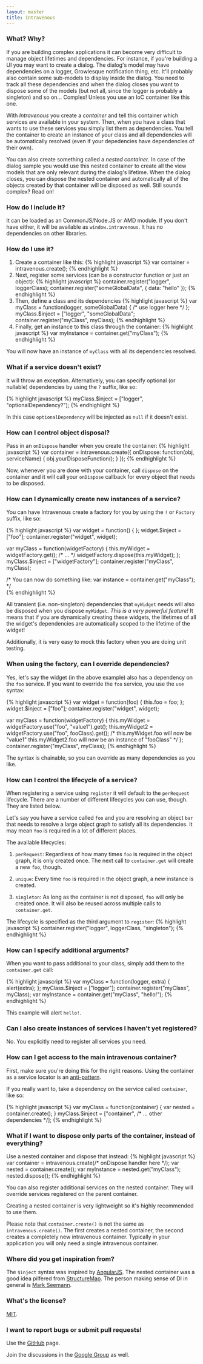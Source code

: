 ```yaml
---
layout: master
title: Intravenous
---
```

### What? Why?
If you are building complex applications it can become very difficult to manage object lifetimes and dependencies. For instance, if you're building a UI you may want to create a dialog. The dialog's model may have dependencies on a logger, Growlesque notification thing, etc. It'll probably also contain some sub-models to display inside the dialog. You need to track all these dependencies and when the dialog closes you want to dispose some of the models (but not all, since the logger is probably a singleton) and so on... Complex! Unless you use an IoC container like this one.

With *Intravenous* you create a _container_ and tell this container which services are available in your system. Then, when you have a class that wants to use these services you simply list them as dependencies. You tell the container to create an instance of your class and all dependencies will be automatically resolved (even if your depedencies have dependencies of their own).

You can also create something called a _nested container_. In case of the dialog sample you would use this nested container to create all the view models that are only relevant during the dialog's lifetime. When the dialog closes, you can dispose the nested container and automatically all of the objects created by that container will be disposed as well. Still sounds complex? Read on!

### How do I include it?
It can be loaded as an CommonJS/Node.JS or AMD module. If you don't have either, it will be available as `window.intravenous`. It has no dependencies on other libraries.

### How do I use it?
1. Create a container like this:
	{% highlight javascript %}
var container = intravenous.create();
{% endhighlight %}
1. Next, register some services (can be a constructor function or just an object):
	{% highlight javascript %}
container.register("logger", loggerClass);
container.register("someGlobalData", { data: "hello" });
{% endhighlight %}
1. Then, define a class and its dependencies
	{% highlight javascript %}
var myClass = function(logger, someGlobalData) {
  /* use logger here */
};
myClass.$inject = ["logger", "someGlobalData";
container.register("myClass", myClass);
{% endhighlight %}
1. Finally, get an instance to this class through the container:
	{% highlight javascript %}
var myInstance = container.get("myClass");
{% endhighlight %}

You will now have an instance of `myClass` with all its dependencies resolved.

### What if a service doesn't exist?
It will throw an exception. Alternatively, you can specify optional (or nullable) dependencies by using the `?` suffix, like so:

{% highlight javascript %}
myClass.$inject = ["logger", "optionalDependency?"];
{% endhighlight %}

In this case `optionalDependency` will be injected as `null` if it doesn't exist.

### How can I control object disposal?
Pass in an `onDispose` handler when you create the container:
{% highlight javascript %}
var container = intravenous.create({
  onDispose: function(obj, serviceName) {
    obj.yourDisposeFunction();
  }
});
{% endhighlight %}

Now, whenever you are done with your container, call `dispose` on the container and it will call your `onDispose` callback for every object that needs to be disposed.

### How can I dynamically create new instances of a service?
You can have Intravenous create a factory for you by using the `!` or `Factory` suffix, like so:

{% highlight javascript %}
var widget = function() {
};
widget.$inject = ["foo"];
container.register("widget", widget);

var myClass = function(widgetFactory) {
	this.myWidget = widgetFactory.get();
	/* ... */
	widgetFactory.dispose(this.myWidget);
};
myClass.$inject = ["widgetFactory"];
container.register("myClass", myClass);

/*
	You can now do something like:
	var instance = container.get("myClass");
*/	
{% endhighlight %}

All transient (i.e. non-singleton) dependencies that `myWidget` needs will also be disposed when you dispose `myWidget`. *This is a very powerful feature!* It means that if you are dynamically creating these widgets, the lifetimes of all the widget's dependencies are automatically scoped to the lifetime of the widget!

Additionally, it is very easy to mock this factory when you are doing unit testing.

### When using the factory, can I override dependencies?
Yes, let's say the widget (in the above example) also has a dependency on the `foo` service. If you want to override the `foo` service, you use the `use` syntax:

{% highlight javascript %}
var widget = function(foo) {
	this.foo = foo;
};
widget.$inject = ["foo"];
container.register("widget", widget);

var myClass = function(widgetFactory) {
	this.myWidget = widgetFactory.use("foo", "value1").get();
	this.myWidget2 = widgetFactory.use("foo", fooClass).get();
	/*
		this.myWidget.foo will now be "value1"
		this.myWidget2.foo will now be an instance of "fooClass"
	*/
};
container.register("myClass", myClass);
{% endhighlight %}

The syntax is chainable, so you can override as many dependencies as you like.

### How can I control the lifecycle of a service?
When registering a service using `register` it will default to the `perRequest` lifecycle. There are a number of different lifecycles you can use, though. They are listed below.

Let's say you have a service called `foo` and you are resolving an object `bar` that needs to resolve a large object graph to satisfy all its dependencies. It may mean `foo` is required in a lot of different places.

The available lifecycles:

1. `perRequest`: Regardless of how many times `foo` is required in the object graph, it is only created once. The next call to `container.get` will create a new `foo`, though.

2. `unique`: Every time `foo` is required in the object graph, a new instance is created.

3. `singleton`: As long as the container is not disposed, `foo` will only be created once. It will also be reused across multiple calls to `container.get`.

The lifecycle is specified as the third argument to `register`:
{% highlight javascript %}
container.register("logger", loggerClass, "singleton");
{% endhighlight %}

### How can I specify additional arguments?
When you want to pass additional to your class, simply add them to the `container.get` call:

{% highlight javascript %}
var myClass = function(logger, extra) {
  alert(extra);
};
myClass.$inject = ["logger"];
container.register("myClass", myClass);
var myInstance = container.get("myClass", "hello!");
{% endhighlight %}

This example will alert `hello!`.

### Can I also create instances of services I haven't yet registered?
No. You explicitly need to register all services you need.

### How can I get access to the main intravenous container?
First, make sure you're doing this for the right reasons. Using the container as a service locator is an [anti-pattern](http://blog.ploeh.dk/2010/02/03/ServiceLocatorIsAnAntiPattern.aspx).

If you really want to, take a dependency on the service called `container`, like so:

{% highlight javascript %}
var myClass = function(container) {
  var nested = container.create();
}
myClass.$inject = ["container", /* ... other dependencies */];
{% endhighlight %}

### What if I want to dispose only parts of the container, instead of everything?
Use a nested container and dispose that instead:
{% highlight javascript %}
var container = intravenous.create(/* onDispose handler here */);
var nested = container.create();
var myInstance = nested.get("myClass");
nested.dispose();
{% endhighlight %}

You can also register additional services on the nested container. They will override services registered on the parent container.

Creating a nested container is very lightweight so it's highly recommended to use them.

Please note that `container.create()` is not the same as `intravenous.create()`. The first creates a nested container, the second creates a completely new intravenous container. Typically in your application you will only need a single intravenous container.

### Where did you get inspiration from?
The `$inject` syntax was inspired by [AngularJS](http://angularjs.org/). The nested container was a good idea pilfered from [StructureMap](http://www.structuremap.net). The person making sense of DI in general is [Mark Seemann](http://blog.ploeh.dk).

### What's the license?
[MIT](http://www.opensource.org/licenses/mit-license.php).

### I want to report bugs or submit pull requests!
Use the [GitHub](http://github.com/RoyJacobs/intravenous) page.

Join the discussions in the [Google Group](https://groups.google.com/d/forum/intravenousjs) as well.